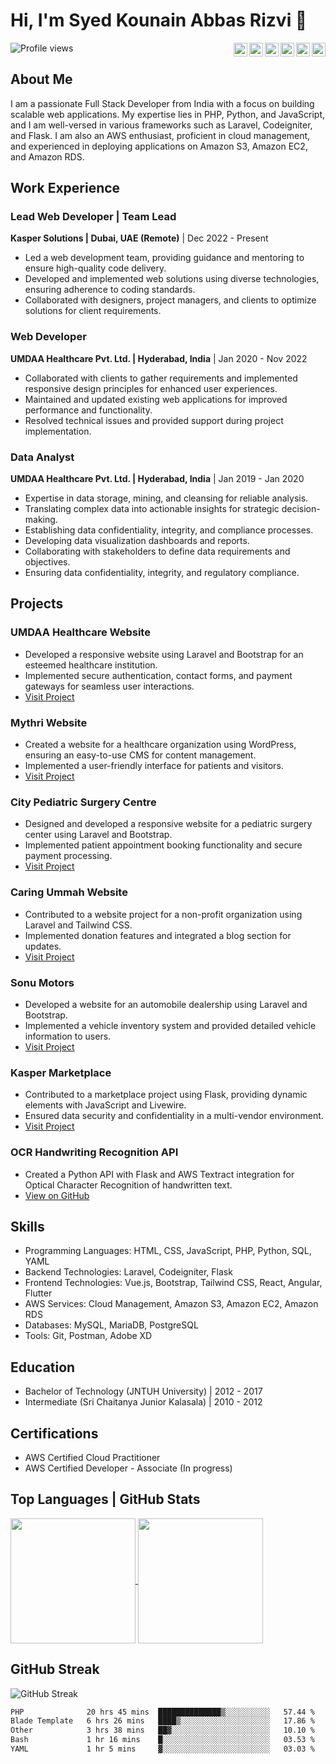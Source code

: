 # Hi, I'm Syed Kounain Abbas Rizvi 👋
<div>
  <img align="left" src="https://komarev.com/ghpvc/?username=abbasmashaddy72&label=Profile%20views&color=0e75b6&style=flat" alt="Profile views" />
</div>

<div align="right">
  <a href="https://codepen.io/abbasmashaddy72"><img align="right" alt="CodePen" width="22px" src="https://raw.githubusercontent.com/rahuldkjain/github-profile-readme-generator/master/src/images/icons/Social/codepen.svg" /></a>
  <a href="https://dev.to/abbasmashaddy72"><img align="right" alt="Dev.to" width="22px" src="https://raw.githubusercontent.com/rahuldkjain/github-profile-readme-generator/master/src/images/icons/Social/devto.svg" /></a>
  <a href="https://twitter.com/abbasmashaddy72"><img align="right" alt="Twitter" width="22px" src="https://raw.githubusercontent.com/rahuldkjain/github-profile-readme-generator/master/src/images/icons/Social/twitter.svg" /></a>
  <a href="https://linkedin.com/in/abbasmashaddy72"><img align="right" alt="LinkedIn" width="22px" src="https://raw.githubusercontent.com/rahuldkjain/github-profile-readme-generator/master/src/images/icons/Social/linked-in-alt.svg" /></a>
  <a href="https://stackoverflow.com/users/12481925/syed-kounain-abbas-rizvi"><img align="right" alt="Stack Overflow" width="22px" src="https://raw.githubusercontent.com/rahuldkjain/github-profile-readme-generator/master/src/images/icons/Social/stack-overflow.svg" /></a>
  <a href="mailto:abbasmashaddy72@gmail.com">
    <img align="right" alt="Gmail" width="22px" src="https://upload.wikimedia.org/wikipedia/commons/7/7e/Gmail_icon_%282020%29.svg" />
  </a>
</div>

<br />

## About Me

I am a passionate Full Stack Developer from India with a focus on building scalable web applications. My expertise lies in PHP, Python, and JavaScript, and I am well-versed in various frameworks such as Laravel, Codeigniter, and Flask. I am also an AWS enthusiast, proficient in cloud management, and experienced in deploying applications on Amazon S3, Amazon EC2, and Amazon RDS.

## Work Experience

### Lead Web Developer | Team Lead
**Kasper Solutions | Dubai, UAE (Remote)** | Dec 2022 - Present
- Led a web development team, providing guidance and mentoring to ensure high-quality code delivery.
- Developed and implemented web solutions using diverse technologies, ensuring adherence to coding standards.
- Collaborated with designers, project managers, and clients to optimize solutions for client requirements.

### Web Developer
**UMDAA Healthcare Pvt. Ltd. | Hyderabad, India** | Jan 2020 - Nov 2022
- Collaborated with clients to gather requirements and implemented responsive design principles for enhanced user experiences.
- Maintained and updated existing web applications for improved performance and functionality.
- Resolved technical issues and provided support during project implementation.

### Data Analyst
**UMDAA Healthcare Pvt. Ltd. | Hyderabad, India** | Jan 2019 - Jan 2020
- Expertise in data storage, mining, and cleansing for reliable analysis.
- Translating complex data into actionable insights for strategic decision-making.
- Establishing data confidentiality, integrity, and compliance processes.
- Developing data visualization dashboards and reports.
- Collaborating with stakeholders to define data requirements and objectives.
- Ensuring data confidentiality, integrity, and regulatory compliance.

## Projects

### UMDAA Healthcare Website
- Developed a responsive website using Laravel and Bootstrap for an esteemed healthcare institution.
- Implemented secure authentication, contact forms, and payment gateways for seamless user interactions.
- [Visit Project](https://umdaa.co)

### Mythri Website
- Created a website for a healthcare organization using WordPress, ensuring an easy-to-use CMS for content management.
- Implemented a user-friendly interface for patients and visitors.
- [Visit Project](https://mythrihospital.net)

### City Pediatric Surgery Centre
- Designed and developed a responsive website for a pediatric surgery center using Laravel and Bootstrap.
- Implemented patient appointment booking functionality and secure payment processing.
- [Visit Project](https://citypaediatricsurgerycentre.com)

### Caring Ummah Website
- Contributed to a website project for a non-profit organization using Laravel and Tailwind CSS.
- Implemented donation features and integrated a blog section for updates.
- [Visit Project](https://caringummah.org)

### Sonu Motors
- Developed a website for an automobile dealership using Laravel and Bootstrap.
- Implemented a vehicle inventory system and provided detailed vehicle information to users.
- [Visit Project](https://sonu-motors.com)

### Kasper Marketplace
- Contributed to a marketplace project using Flask, providing dynamic elements with JavaScript and Livewire.
- Ensured data security and confidentiality in a multi-vendor environment.
- [Visit Project](https://marketplace.kasperpro.com)

### OCR Handwriting Recognition API
- Created a Python API with Flask and AWS Textract integration for Optical Character Recognition of handwritten text.
- [View on GitHub](https://github.com/abbasmashaddy72/handwriting-ocr-api)

## Skills
- Programming Languages: HTML, CSS, JavaScript, PHP, Python, SQL, YAML
- Backend Technologies: Laravel, Codeigniter, Flask
- Frontend Technologies: Vue.js, Bootstrap, Tailwind CSS, React, Angular, Flutter
- AWS Services: Cloud Management, Amazon S3, Amazon EC2, Amazon RDS
- Databases: MySQL, MariaDB, PostgreSQL
- Tools: Git, Postman, Adobe XD

## Education
- Bachelor of Technology (JNTUH University) | 2012 - 2017
- Intermediate (Sri Chaitanya Junior Kalasala) | 2010 - 2012

## Certifications
- AWS Certified Cloud Practitioner
- AWS Certified Developer - Associate (In progress)

## Top Languages | GitHub Stats
<a href="https://github.com/anuraghazra/github-readme-stats">
  <img height=200 align="center" src="https://github-readme-stats.vercel.app/api?username=abbasmashaddy72&hide=stars,prs&show=discussions_started,discussions_answered&show_icons=true&rank_icon=github&include_all_commits=true" />
</a>
<a href="https://github.com/anuraghazra/convoychat">
  <img height=200 align="center" src="https://github-readme-stats.vercel.app/api/top-langs?username=abbasmashaddy72&layout=compact&langs_count=8&card_width=320" />
</a>

## GitHub Streak
![GitHub Streak](https://github-readme-streak-stats.herokuapp.com/?user=abbasmashaddy72)

<!--START_SECTION:waka-->

```txt
PHP              20 hrs 45 mins  ██████████████▒░░░░░░░░░░   57.44 %
Blade Template   6 hrs 26 mins   ████▒░░░░░░░░░░░░░░░░░░░░   17.86 %
Other            3 hrs 38 mins   ██▓░░░░░░░░░░░░░░░░░░░░░░   10.10 %
Bash             1 hr 16 mins    █░░░░░░░░░░░░░░░░░░░░░░░░   03.53 %
YAML             1 hr 5 mins     ▓░░░░░░░░░░░░░░░░░░░░░░░░   03.03 %
```

<!--END_SECTION:waka-->
